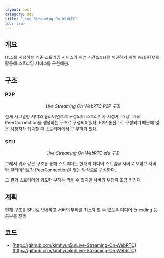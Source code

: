 ```yaml
---
layout: post
category: dev
title: "Live Streaming On WebRTC"
toc: true
---
```


## 개요

HLS를 사용하는 기존 스트리밍 서비스의 지연 시간(20s)을 해결하기 위해 WebRTC를 활용해 스트리밍 서비스를 구현해봄.

## 구조

### P2P

<center>
<p>
    <img src="https://kimhyun5u.github.io/assets/img/p2p.png" alt>
    <em>Live Streaming On WebRTC P2P 구조</em>
</p>

</center>
현재 시그널링 서버와 클라이언트로 구성되어 스트리머가 시청자 1개당 1개의 PeerConnection을 생성하는 구조로 구성되어있다. P2P 통신으로 구성되기 때문에 많은 시청자가 접속할 때 스트리머에서 큰 부하가 있다.

### SFU

<center>

<p>
    <img src="https://kimhyun5u.github.io/assets/img/%08sfu.png" alt>
    <em>Live Streaming On WebRTC sfu 구조</em>
</p>

</center>

그래서 위와 같은 구조를 통해 스트리머는 한개의 미디어 스트림을 서버로 보내고 서버와 클라이언트가 PeerConnection을 맺는 방식으로 구성한다.

그 결과 스트리머의 과도한 부하는 막을 수 있지만 서버의 부담이 조금 커진다.

## 계획

현재 구조를 SFU로 변경하고 서버의 부하를 최소화 할 수 있도록 미디어 Encoding 등 공부를 진행

## 코드

- [https://github.com/kimhyun5u/Live-Streaming-On-WebRTC](https://github.com/kimhyun5u/Live-Streaming-On-WebRTC)
